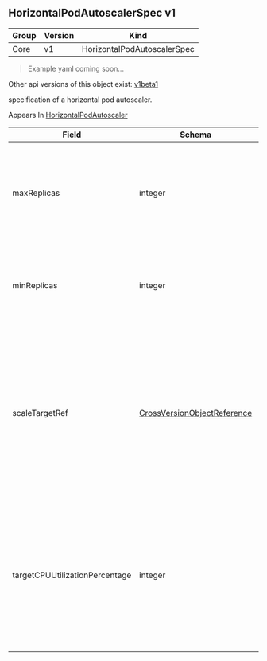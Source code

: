 ## HorizontalPodAutoscalerSpec v1

Group        | Version     | Kind
------------ | ---------- | -----------
Core | v1 | HorizontalPodAutoscalerSpec

> Example yaml coming soon...

<aside class="notice">Other api versions of this object exist: <a href="#horizontalpodautoscalerspec-v1beta1">v1beta1</a> </aside>

specification of a horizontal pod autoscaler.

<aside class="notice">
Appears In  <a href="#horizontalpodautoscaler-v1">HorizontalPodAutoscaler</a> </aside>

Field        | Schema     | Description
------------ | ---------- | -----------
maxReplicas | integer | upper limit for the number of pods that can be set by the autoscaler; cannot be smaller than MinReplicas.
minReplicas | integer | lower limit for the number of pods that can be set by the autoscaler, default 1.
scaleTargetRef | [CrossVersionObjectReference](#crossversionobjectreference-v1) | reference to scaled resource; horizontal pod autoscaler will learn the current resource consumption and will set the desired number of pods by using its Scale subresource.
targetCPUUtilizationPercentage | integer | target average CPU utilization (represented as a percentage of requested CPU) over all the pods; if not specified the default autoscaling policy will be used.


